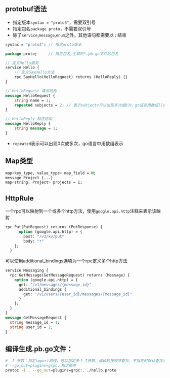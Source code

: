 ## protobuf语法
- 指定版本`syntax = "proto3"`，需要双引号
- 指定包名`package proto`，不需要双引号
- 除了`service`,`message`,`enum`之外，其他语句都需要以`；`结束


```proto
syntax = "proto3"; // 指定proto版本

package proto;     // 指定包名,生成的*.pb.go文件的包名

// 定义Hello服务
service Hello {
    // 定义SayHello方法
    rpc SayHello(HelloRequest) returns (HelloReply) {}
}

// HelloRequest 请求结构
message HelloRequest {
    string name = 1;
	repeated subjects = 2; // 表示subjects可以出现多次或0次，go语言用数组[]string表示
}

// HelloReply 响应结构
message HelloReply {
    string message = 1;
}
```
- `repeated`表示可以出现0次或多次，go语言中用数组表示


## Map类型
```bash
map<key_type, value_type> map_field = N;
message Project {...}
map<string, Project> projects = 1;
```



## HttpRule
一个rpc可以映射到一个或多个http方法，使用`google.api.http`注释来表示该映射
```protobuf
rpc Put(PutRequest) returns (PutResponse) {
      option (google.api.http) = {
        post: "/v3/kv/put"
        body: "*"
    };
  }
```

可以使用additional_bindings选项为一个rpc定义多个http方法
```protobuf
service Messaging {
  rpc GetMessage(GetMessageRequest) returns (Message) {
    option (google.api.http) = {
      get: "/v1/messages/{message_id}"
      additional_bindings {
        get: "/v1/users/{user_id}/messages/{message_id}"
      }
    };
  }
}
message GetMessageRequest {
  string message_id = 1;
  string user_id = 2;
}
```

## 编译生成.pb.go文件：

```bash
# -I 参数：指定import路径，可以指定多个-I参数，编译时按顺序查找，不指定时默认查找当前目录
# --go_out=plugins=grpc，指定插件
protoc -I . --go_out=plugins=grpc:. ./hello.proto
```
